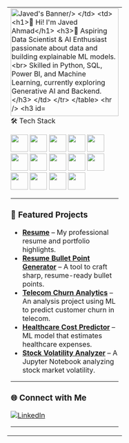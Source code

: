 <table>
<tr>
<td width="250">
  <img src="[(https://i.pinimg.com/736x/f6/c4/67/f6c46785fa808d6ca0f3805f40dcb24e.jpg)" width="250](https://i.pinimg.com/736x/f6/c4/67/f6c46785fa808d6ca0f3805f40dcb24e.jpg)" alt = "Javed's Banner/>
</td>
<td>
  <h1>👋 Hi! I'm Javed Ahmad</h1>
  <h3>🎯 Aspiring Data Scientist & AI Enthusiast passionate about data and building explainable ML models.<br>
  Skilled in Python, SQL, Power BI, and Machine Learning, currently exploring Generative AI and Backend.</h3>
</td>
</tr>
</table>

---

### 🛠 Tech Stack

<p align="left">
  <!-- Core Skills -->
  <img src="https://cdn.jsdelivr.net/gh/devicons/devicon/icons/python/python-original.svg" width="40"/>
  <img src="https://cdn.jsdelivr.net/gh/devicons/devicon/icons/mysql/mysql-original.svg" width="40"/>
  <img src="https://cdn.jsdelivr.net/gh/devicons/devicon/icons/postgresql/postgresql-original.svg" width="40"/>
  <img src="https://cdn.jsdelivr.net/gh/devicons/devicon/icons/pandas/pandas-original.svg" width="40"/>
  <img src="https://cdn.jsdelivr.net/gh/devicons/devicon/icons/numpy/numpy-original.svg" width="40"/>
  <img src="https://cdn.jsdelivr.net/gh/devicons/devicon/icons/jupyter/jupyter-original.svg" width="40"/>
  <img src="https://cdn.jsdelivr.net/gh/devicons/devicon/icons/git/git-original.svg" width="40"/>

  <!-- Visualization -->
  <img src="https://img.icons8.com/color/48/power-bi.png" width="40"/>
  <img src="https://cdn.jsdelivr.net/gh/devicons/devicon/icons/tableau/tableau-original.svg" width="40"/>

  <!-- ML / AI -->
  <img src="https://cdn.jsdelivr.net/gh/devicons/devicon/icons/pytorch/pytorch-original.svg" width="40"/>
  <img src="https://cdn.jsdelivr.net/gh/devicons/devicon/icons/tensorflow/tensorflow-original.svg" width="40"/>
  <img src="https://avatars.githubusercontent.com/u/25720743?s=200&v=4" width="40"/> <!-- HuggingFace -->
  <img src="https://streamlit.io/images/brand/streamlit-mark-color.png" width="40"/>

  <!-- Databases -->
  <img src="https://cdn.jsdelivr.net/gh/devicons/devicon/icons/mongodb/mongodb-original.svg" width="40"/>
</p>

---

### 📌 Featured Projects  

- **[Resume](https://github.com/javed1310/Resume)** – My professional resume and portfolio highlights.
- **[Resume Bullet Point Generator](https://github.com/javed1310/Resume_Bullet_Point_Generator)** – A tool to craft sharp, resume-ready bullet points.
- **[Telecom Churn Analytics](https://github.com/javed1310/TelecomChurnAnalytics)** – An analysis project using ML to predict customer churn in telecom.
- **[Healthcare Cost Predictor](https://github.com/javed1310/Healthcare_cost_predictor)** – ML model that estimates healthcare expenses.
- **[Stock Volatility Analyzer](https://github.com/javed1310/Stock-Volatility-Analyzer)** – A Jupyter Notebook analyzing stock market volatility.

---

### 🌐 Connect with Me  

[![LinkedIn](https://img.shields.io/static/v1?message=LinkedIn&logo=linkedin&label=&color=0077B5&logoColor=white&style=for-the-badge)](https://www.linkedin.com/in/javed-ahmad-290074252/)

---
